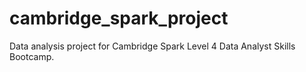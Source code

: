 # cambridge_spark_project
Data analysis project for Cambridge Spark Level 4 Data Analyst Skills Bootcamp.
